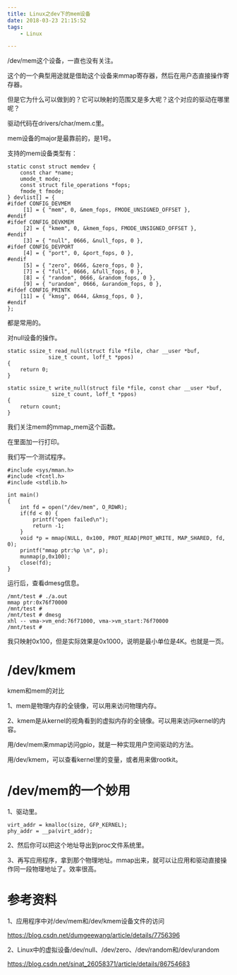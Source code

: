 ```yaml
---
title: Linux之dev下的mem设备
date: 2018-03-23 21:15:52
tags:
	- Linux

---
```




/dev/mem这个设备，一直也没有关注。

这个的一个典型用途就是借助这个设备来mmap寄存器，然后在用户态直接操作寄存器。

但是它为什么可以做到的？它可以映射的范围又是多大呢？这个对应的驱动在哪里呢？

驱动代码在drivers/char/mem.c里。



mem设备的major是最靠前的，是1号。

支持的mem设备类型有：

```
static const struct memdev {
	const char *name;
	umode_t mode;
	const struct file_operations *fops;
	fmode_t fmode;
} devlist[] = {
#ifdef CONFIG_DEVMEM
	 [1] = { "mem", 0, &mem_fops, FMODE_UNSIGNED_OFFSET },
#endif
#ifdef CONFIG_DEVKMEM
	 [2] = { "kmem", 0, &kmem_fops, FMODE_UNSIGNED_OFFSET },
#endif
	 [3] = { "null", 0666, &null_fops, 0 },
#ifdef CONFIG_DEVPORT
	 [4] = { "port", 0, &port_fops, 0 },
#endif
	 [5] = { "zero", 0666, &zero_fops, 0 },
	 [7] = { "full", 0666, &full_fops, 0 },
	 [8] = { "random", 0666, &random_fops, 0 },
	 [9] = { "urandom", 0666, &urandom_fops, 0 },
#ifdef CONFIG_PRINTK
	[11] = { "kmsg", 0644, &kmsg_fops, 0 },
#endif
};
```

都是常用的。

对null设备的操作。

```
static ssize_t read_null(struct file *file, char __user *buf,
			 size_t count, loff_t *ppos)
{
	return 0;
}

static ssize_t write_null(struct file *file, const char __user *buf,
			  size_t count, loff_t *ppos)
{
	return count;
}
```



我们关注mem的mmap_mem这个函数。

在里面加一行打印。

我们写一个测试程序。

```
#include <sys/mman.h>
#include <fcntl.h>
#include <stdlib.h>

int main() 
{
    int fd = open("/dev/mem", O_RDWR);
    if(fd < 0) {
        printf("open failed\n");
        return -1;
    }
    void *p = mmap(NULL, 0x100, PROT_READ|PROT_WRITE, MAP_SHARED, fd, 0);
    printf("mmap ptr:%p \n", p);
    munmap(p,0x100);
    close(fd);
}
```

运行后，查看dmesg信息。

```
/mnt/test # ./a.out 
mmap ptr:0x76f70000 
/mnt/test # 
/mnt/test # dmesg
xhl -- vma->vm_end:76f71000, vma->vm_start:76f70000
/mnt/test # 
```

我只映射0x100，但是实际效果是0x1000，说明是最小单位是4K。也就是一页。



# /dev/kmem

kmem和mem的对比

1、mem是物理内存的全镜像，可以用来访问物理内存。

2、kmem是从kernel的视角看到的虚拟内存的全镜像。可以用来访问kernel的内容。



用/dev/mem来mmap访问gpio，就是一种实现用户空间驱动的方法。

用/dev/kmem，可以查看kernel里的变量，或者用来做rootkit。



# /dev/mem的一个妙用

1、驱动里。

```
virt_addr = kmalloc(size, GFP_KERNEL);
phy_addr = __pa(virt_addr);
```

2、然后你可以把这个地址导出到proc文件系统里。

3、再写应用程序，拿到那个物理地址。mmap出来，就可以让应用和驱动直接操作同一段物理地址了。效率很高。



# 参考资料

1、应用程序中对/dev/mem和/dev/kmem设备文件的访问

https://blog.csdn.net/dumgeewang/article/details/7756396

2、Linux中的虚拟设备/dev/null、/dev/zero、/dev/random和/dev/urandom

https://blog.csdn.net/sinat_26058371/article/details/86754683